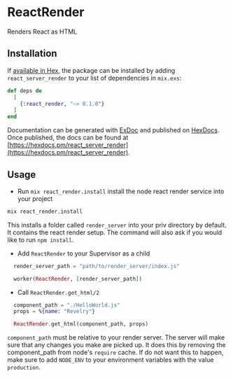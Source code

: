 # ReactRender

Renders React as HTML

## Installation

If [available in Hex](https://hex.pm/docs/publish), the package can be installed
by adding `react_server_render` to your list of dependencies in `mix.exs`:

```elixir
def deps do
  [
    {:react_render, "~> 0.1.0"}
  ]
end
```

Documentation can be generated with [ExDoc](https://github.com/elixir-lang/ex_doc)
and published on [HexDocs](https://hexdocs.pm). Once published, the docs can
be found at [https://hexdocs.pm/react_server_render](https://hexdocs.pm/react_server_render).

## Usage

* Run `mix react_render.install` install the node react render service into your project

```bash
mix react_render.install
```

This installs a folder called `render_server` into your priv directory by default.
It contains the react render setup. The command will also ask if you would like to run `npm install`.

* Add `ReactRender` to your Supervisor as a child

```elixir
  render_server_path = "path/to/render_server/index.js"

  worker(ReactRender, [render_server_path])
```

* Call `ReactRender.get_html/2`

```elixir
  component_path = "./HelloWorld.js"
  props = %{name: "Revelry"}

  ReactRender.get_html(component_path, props)
```

`component_path` must be relative to your render server. The server will make sure that any changes you make are picked up. It does this by removing the component_path from node's `require` cache. If do not want this to happen, make sure to add `NODE_ENV` to your environment variables with the value `production`.
